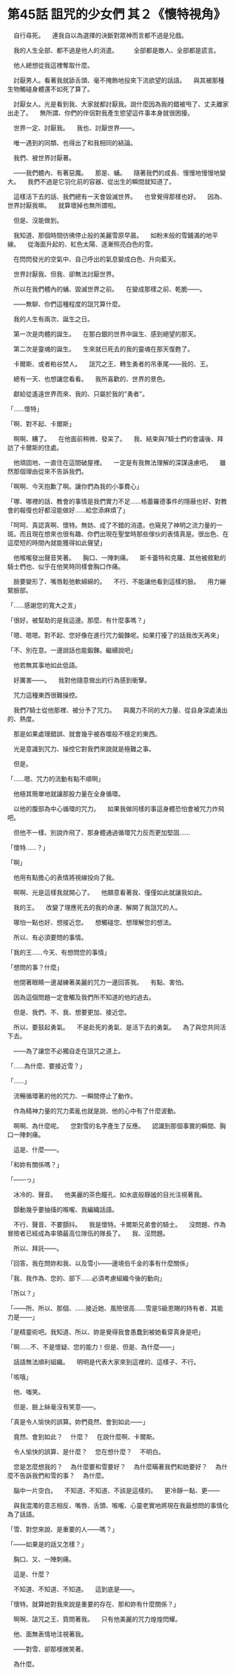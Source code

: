 # 第45話 詛咒的少女們 其２《懷特視角》

　自行尋死。
　連我自以為選擇的決斷對眾神而言都不過是兒戲。

　我的人生全部、都不過是他人的消遣。
　
　全部都是敵人、全部都是謊言。

　他人總想從我這裡奪取什麼。

　討厭男人。看著我就舔舌頭、毫不掩飾地投來下流欲望的話語。
　與其被那種生物觸碰身體還不如死了算了。

　討厭女人。光是看到我、大家就都討厭我。說什麼因為我的錯被甩了、丈夫離家出走了。
　無所謂、你們的伴侶對我產生慾望這件事本身就很困擾。

　世界一定、討厭我。
　我也、討厭世界――。

　唯一遇到的同類、也得出了和我相同的結論。

　我們、被世界討厭著。

　――我們體內、有著惡魔。
　那是、蛹。
　隨著我們的成長、慢慢地慢慢地變大。
　我們不過是它羽化前的容器、從出生的瞬間就知道了。

　這樣活下去的話、我們總有一天會毀滅世界。
　也曾覺得那樣也好。
　因為、世界討厭我嘛。
　就算壞掉也無所謂啦。

　但是、沒能做到。


　我知道、那個時間彷彿停止般的美麗雪原早晨。
　如粉末般的雪鋪滿的地平線。
　從海面升起的、紅色太陽、逐漸照亮白色的雪。

　在閃閃發光的空氣中、自己呼出的氣息變成白色、升向藍天。

　世界討厭我、但我、卻無法討厭世界。

　所以在我們體內的蛹、毀滅世界之前。
　在變成那樣之前、乾脆――。

　――無聊、你們這種程度的詛咒算什麼。


　我的人生有兩次、誕生之日。

　第一次是肉體的誕生。
　在那白銀的世界中誕生、感到絕望的那天。

　第二次是靈魂的誕生。
　生來就已死去的我的靈魂在那天復甦了。

　卡爾斯、或者粕谷焚人。
　詛咒之王、轉生勇者的吊車尾――我的、王。

　總有一天、也想讓您看看。
　我所喜歡的、世界的景色。

　獻給從遙遠世界而來、我的、只屬於我的"勇者"。


「……懷特」

「啊、對不起、卡爾斯」

　啊啊、糟了。
　在他面前稍微、發呆了。
　我、結束與7騎士們的會議後、拜訪了卡爾斯的住處。

　他頑固地、一直住在這間破屋裡。
　一定是有我無法理解的深謀遠慮吧。
　雖然那個理由從來不告訴我們。

「啊啊、今天抱歉了啊。讓你們為我的小事費心」

「哪、哪裡的話、教會的事情是我們實力不足……格蕾羅德事件的隱蔽也好、對教會的報復也好都沒能做好……給您添麻煩了」

「呵呵、真認真啊、懷特。無妨、成了不錯的消遣。也窺見了神明之流力量的一斑。而且現在想來也很有趣、你們出現在聖堂時那些傢伙的表情真是。很出色、在這麼短的時間內就能獲得如此聲望」

　他喉嚨發出聲音笑著。
　胸口、一陣刺痛。
　斯卡蕾特和克蘿、其他被敘勳的騎士們也、似乎在他笑時同樣會胸口作痛。

　臉要變形了、嘴唇鬆弛軟綿綿的。
　不行、不能讓他看到這樣的臉。
　用力繃緊臉部。

「……感謝您的寬大之言」

「很好。被幫助的是我這邊。那麼、有什麼事嗎？」

「嗯、嗯嗯。對不起、您好像在進行咒力鍛鍊呢。如果打擾了的話我改天再來」

「不、別在意。一邊說話也能鍛鍊。繼續說吧」

　他若無其事地如此低語。

　好厲害――。
　我對他隨意做出的行為感到衝擊。

　咒力這種東西很難操控。

　我們7騎士從他那裡、被分予了咒力。
　與魔力不同的大力量、從自身深處湧出的、熱度。

　那是如果處理錯誤、就會幾乎被吞噬般不穩定的東西。

　光是意識到咒力、操控它對我們來說就是極難之事。

　但是。

「……嗯、咒力的流動有點不順啊」

　他極其簡單地就讓那股力量在全身循環。

　以他的腹部為中心循環的咒力。
　如果我做同樣的事這身體恐怕會被咒力炸飛吧。

　但他不一樣、別說炸飛了、那身體通過循環咒力反而更加堅固……

「懷特……？」

「啊」

　他用有點擔心的表情將視線投向了我。

　啊啊、光是這樣我就開心了。
　他願意看著我、僅僅如此就讓我如此。

　我的王。
　改變了理應死去的我的命運、解開了我詛咒的人。

　哪怕一點也好、想接近您。
　想觸碰您、想理解您的想法。

　所以、有必須要問的事情。

「我的王……今天、有想問您的事情」

「想問的事？什麼」

　他閉著眼睛一邊凝練著美麗的咒力一邊回答我。
　有點、害怕。

　因為這個問題一定會觸及我們所不知道的他的過去。

　但是、我們、不、我、想要更加、接近您。

　所以、要鼓起勇氣。
　不是赴死的勇氣、是活下去的勇氣。
　為了與您共同活下去。

　――為了讓您不必獨自走在詛咒之道上。

「……為什麼、要接近雪？」

「……」

　流暢循環著的他的咒力、一瞬間停止了動作。

　作為精神力量的咒力紊亂也就是說、他的心中有了什麼波動。

　啊啊、為什麼呢。
　您對雪的名字產生了反應。
　認識到那個事實的瞬間、胸口一陣刺痛。

　這是、什麼――。

「和妳有關係嗎？」

「――っ」

　冰冷的、聲音。
　他美麗的茶色瞳孔、如水底般靜謐的目光注視著我。

　顫動幾乎要抽搐的喉嚨、我編織話語。

　不行、聲音、不要顫抖。
　我是懷特。卡爾斯兄弟會的騎士。
　沒問題、作為冒險者已經成為率領最高位隊伍的隊長了。
　我、沒問題。

　所以、拜託――。

「回答。我在問妳和我、以及雪小――邊境伯千金的事有什麼關係」

「我、我作為、您的、部下……必須考慮組織今後的動向」

「所以？」

「――所、所以、那個、……接近她、風險很高……雪是S級恩賜的持有者、其能力是――」

「是精靈術吧。我知道、所以、妳是覺得我會愚蠢到被她看穿真身是吧」

「啊……不、不是懷疑、您的能力！但是、但是、為什麼――」

　話語無法順利組織。
　明明是代表大家來到這裡的、這樣子、不行。

「咳嘻」

　他、嗤笑。

　但是、臉上絲毫沒有笑意――。

「真是令人愉快的誤算。妳們竟然、會到如此――」

　竟然、會到如此？
　什麼？
　在說什麼啊、卡爾斯。

　令人愉快的誤算、是什麼？
　您在想什麼？
　不明白。

　您是怎麼想我的？
　為什麼要和雪要好？
　為什麼瞞著我們和她要好？
　為什麼不告訴我們和雪的事？
　為什麼。

　腦中一片空白。
　不知道、不知道、不該是這樣的。
　更冷靜一點、更――

　與我混濁的意志相反、嘴唇、舌頭、喉嚨、心靈老實地將現在我最想問的事情化為了話語。

「雪、對您來說、是重要的人――嗎？」

「――如果是的話又怎樣？」

　胸口、又、一陣刺痛。

　這是、什麼？

　不知道、不知道、不知道。
　這到底是――。

「懷特。就算她對我來說是重要的存在、那和妳有什麼關係？」

　啊啊、詛咒之王、質問著我。
　只有他美麗的咒力煌煌閃耀。

　他、面無表情地注視著我。

　――對雪、卻那樣微笑著。

　為什麼。